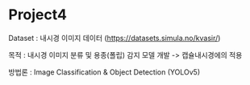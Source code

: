 # Project4

Dataset : 내시경 이미지 데이터 (https://datasets.simula.no/kvasir/)

목적 : 내시경 이미지 분류 및 용종(폴립) 감지 모델 개발 -> 캡슐내시경에의 적용

방법론 : Image Classification & Object Detection (YOLOv5)
